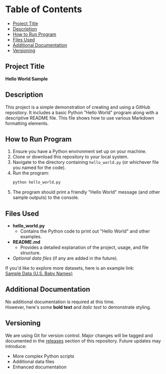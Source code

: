 # Table of Contents
- [Project Title](#project-title)
- [Description](#description)
- [How to Run Program](#how-to-run-program)
- [Files Used](#files-used)
- [Additional Documentation](#additional-documentation)
- [Versioning](#versioning)

## Project Title
**Hello World Sample**

## Description
This project is a simple demonstration of creating and using a GitHub repository. It includes a basic Python "Hello World" program along with a descriptive README file. This file shows how to use various Markdown formatting elements.

## How to Run Program
1. Ensure you have a Python environment set up on your machine.
2. Clone or download this repository to your local system.
3. Navigate to the directory containing `hello_world.py` (or whichever file you named for the code).
4. Run the program:
   ```bash
   python hello_world.py
   ```
5. The program should print a friendly "Hello World" message (and other sample outputs) to the console.

## Files Used
- **hello_world.py**  
  - Contains the Python code to print out "Hello World" and other examples.
- **README.md**  
  - Provides a detailed explanation of the project, usage, and file structure.
- *Optional data files* (if any are added in the future).

If you'd like to explore more datasets, here is an example link:  
[Sample Data (U.S. Baby Names)](https://catalog.data.gov/dataset/baby-names-from-social-security-card-applications-national-level-data)

## Additional Documentation
No additional documentation is required at this time.  
However, here's some **bold text** and *italic text* to demonstrate styling.

## Versioning
We are using Git for version control. Major changes will be tagged and documented in the [releases](https://github.com/) section of this repository. Future updates may introduce:
- More complex Python scripts
- Additional data files
- Enhanced documentation
